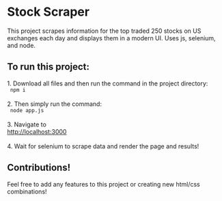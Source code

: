 <h1> Stock Scraper </h1>
This project scrapes information for the top traded 250 stocks on US exchanges each day and displays them in a modern UI. Uses js, selenium, and node.<br>
<h2> To run this project:</h2>
1. Download all files and then run the command in the project directory:<br>
<code> npm i </code><br><br>
2. Then simply run the command:<br>
<code> node app.js </code><br><br>
3. Navigate to<br>
<a href="http://localhost:3000" rel="nofollow">http://localhost:3000</a><br><br>
4. Wait for selenium to scrape data and render the page and results!

<h2> Contributions! </h2>
Feel free to add any features to this project or creating new html/css combinations!
